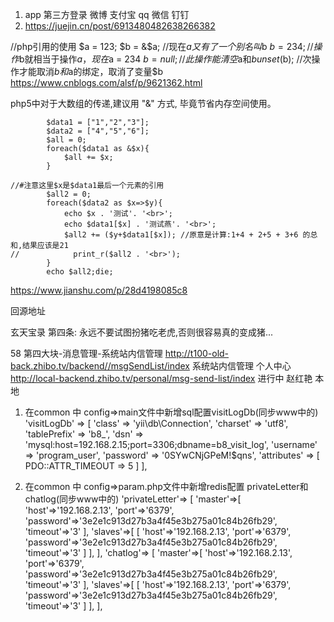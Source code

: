 1. app 第三方登录
	微博
	支付宝
	qq
	微信
	钉钉
2. https://juejin.cn/post/6913480482638266382


//php引用的使用
$a = 123;
$b = &$a;   //现在$a又有了一个别名叫$b
$b = 234;   //操作$b就相当于操作$a，现在$a = 234
$b = null;  //此操作能清空$a和$b
unset($b);  //次操作才能取消$b和$a的绑定，取消了变量$b
https://www.cnblogs.com/alsf/p/9621362.html

php5中对于大数组的传递,建议用 "&" 方式, 毕竟节省内存空间使用。

```
        $data1 = ["1","2","3"];
        $data2 = ["4","5","6"];
        $all = 0;
        foreach($data1 as &$x){
            $all += $x;
        }

//#注意这里$x是$data1最后一个元素的引用
        $all2 = 0;
        foreach($data2 as $x=>$y){
            echo $x . '测试'. '<br>';
            echo $data1[$x] . '测试燕'. '<br>';
            $all2 += ($y+$data1[$x]); //原意是计算:1+4 + 2+5 + 3+6 的总和,结果应该是21
//            print_r($all2 . '<br>');
        }
        echo $all2;die;

```
https://www.jianshu.com/p/28d4198085c8


回源地址

玄天宝录
第四条: 永远不要试图扮猪吃老虎,否则很容易真的变成猪...


58  第四大块-消息管理-系统站内信管理   http://t100-old-back.zhibo.tv/backend//msgSendList/index    系统站内信管理 个人中心    http://local-backend.zhibo.tv/personal/msg-send-list/index  进行中     赵红艳 本地



1. 在common 中 config=>main文件中新增sql配置visitLogDb(同步www中的)
        'visitLogDb' =>
            [
                'class' => 'yii\db\Connection',
                'charset' => 'utf8',
                'tablePrefix' => 'b8_',
                'dsn' => 'mysql:host=192.168.2.15;port=3306;dbname=b8_visit_log',
                'username' => 'program_user',
                'password' => '0SYwCNjGPeM!$qns',
                'attributes' => [
                    PDO::ATTR_TIMEOUT => 5
                ]
            ],

2. 在common 中 config=>param.php文件中新增redis配置 privateLetter和chatlog(同步www中的)
        'privateLetter'=>
            [
                'master'=>[
                    'host'=>'192.168.2.13',
                    'port'=>'6379',
                    'password'=>'3e2e1c913d27b3a4f45e3b275a01c84b26fb29',
                    'timeout'=>'3'
                ],
                'slaves'=>[
                    [
                        'host'=>'192.168.2.13',
                        'port'=>'6379',
                        'password'=>'3e2e1c913d27b3a4f45e3b275a01c84b26fb29',
                        'timeout'=>'3'
                    ]
                ],
            ],
        'chatlog'=>
            [
                'master'=>[
                    'host'=>'192.168.2.13',
                    'port'=>'6379',
                    'password'=>'3e2e1c913d27b3a4f45e3b275a01c84b26fb29',
                    'timeout'=>'3'
                ],
                'slaves'=>[
                    [
                        'host'=>'192.168.2.13',
                        'port'=>'6379',
                        'password'=>'3e2e1c913d27b3a4f45e3b275a01c84b26fb29',
                        'timeout'=>'3'
                    ]
                ],
            ],